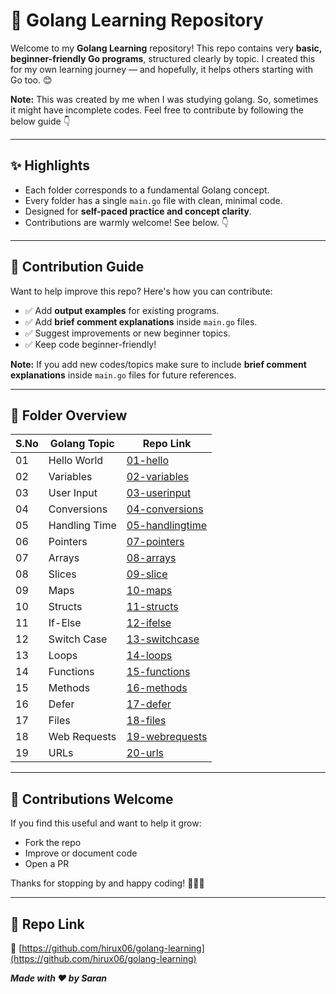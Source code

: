 # 📘 Golang Learning Repository

Welcome to my **Golang Learning** repository! This repo contains very **basic, beginner-friendly Go programs**, structured clearly by topic. I created this for my own learning journey — and hopefully, it helps others starting with Go too. 😊

**Note:** This was created by me when I was studying golang. So, sometimes it might have incomplete codes. Feel free to contribute by following the below guide 👇

---

## ✨ Highlights

- Each folder corresponds to a fundamental Golang concept.
- Every folder has a single `main.go` file with clean, minimal code.
- Designed for **self-paced practice and concept clarity**.
- Contributions are warmly welcome! See below. 👇

---

## 📌 Contribution Guide

Want to help improve this repo? Here's how you can contribute:

- ✅ Add **output examples** for existing programs.
- ✅ Add **brief comment explanations** inside `main.go` files.
- ✅ Suggest improvements or new beginner topics.
- ✅ Keep code beginner-friendly!

**Note:** If you add new codes/topics make sure to include **brief comment explanations** inside `main.go` files for future references.

---

## 📂 Folder Overview

| S.No | Golang Topic       | Repo Link                                                                 |
|------|--------------------|---------------------------------------------------------------------------|
| 01   | Hello World        | [01-hello](https://github.com/hirux06/golang-learning/tree/main/01-hello) |
| 02   | Variables          | [02-variables](https://github.com/hirux06/golang-learning/tree/main/02-variables) |
| 03   | User Input         | [03-userinput](https://github.com/hirux06/golang-learning/tree/main/03-userinput) |
| 04   | Conversions        | [04-conversions](https://github.com/hirux06/golang-learning/tree/main/04-conversions) |
| 05   | Handling Time      | [05-handlingtime](https://github.com/hirux06/golang-learning/tree/main/05-handlingtime) |
| 06   | Pointers           | [07-pointers](https://github.com/hirux06/golang-learning/tree/main/07-pointers) |
| 07   | Arrays             | [08-arrays](https://github.com/hirux06/golang-learning/tree/main/08-arrays) |
| 08   | Slices             | [09-slice](https://github.com/hirux06/golang-learning/tree/main/09-slice) |
| 09   | Maps               | [10-maps](https://github.com/hirux06/golang-learning/tree/main/10-maps) |
| 10   | Structs            | [11-structs](https://github.com/hirux06/golang-learning/tree/main/11-structs) |
| 11   | If-Else            | [12-ifelse](https://github.com/hirux06/golang-learning/tree/main/12-ifelse) |
| 12   | Switch Case        | [13-switchcase](https://github.com/hirux06/golang-learning/tree/main/13-switchcase) |
| 13   | Loops              | [14-loops](https://github.com/hirux06/golang-learning/tree/main/14-loops) |
| 14   | Functions          | [15-functions](https://github.com/hirux06/golang-learning/tree/main/15-functions) |
| 15   | Methods            | [16-methods](https://github.com/hirux06/golang-learning/tree/main/16-methods) |
| 16   | Defer              | [17-defer](https://github.com/hirux06/golang-learning/tree/main/17-defer) |
| 17   | Files              | [18-files](https://github.com/hirux06/golang-learning/tree/main/18-files) |
| 18   | Web Requests       | [19-webrequests](https://github.com/hirux06/golang-learning/tree/main/19-webrequests) |
| 19   | URLs               | [20-urls](https://github.com/hirux06/golang-learning/tree/main/20-urls) |

---

## 🤝 Contributions Welcome

If you find this useful and want to help it grow:
- Fork the repo
- Improve or document code
- Open a PR

Thanks for stopping by and happy coding! 🧑‍💻🚀

---

## 📎 Repo Link

🔗 [https://github.com/hirux06/golang-learning](https://github.com/hirux06/golang-learning)

**_Made with ❤️ by Saran_**
